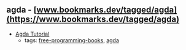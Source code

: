 agda - [www.bookmarks.dev/tagged/agda](https://www.bookmarks.dev/tagged/agda)
---
* [Agda Tutorial](http://people.inf.elte.hu/divip/AgdaTutorial/Index.html)
    * tags: [free-programming-books](../tagged/free-programming-books.md), [agda](../tagged/agda.md)
